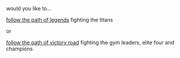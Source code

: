 would you like to...

[follow the path of legends](chiff-titan.md)
fighting the titans

or

[follow the path of victory road](cortondo-gym.md)
fighting the gym leaders, elite four and champions
